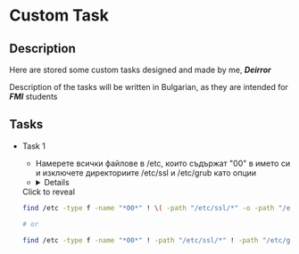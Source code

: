 # Custom Task

Description
-

Here are stored some custom tasks designed and made by me, ***Deirror***

Description of the tasks will be written in Bulgarian, as they are intended for ***FMI*** students

Tasks
-

- Task 1
  - Намерете всички файлове в /etc, които съдържат "00" в името си и изключете директориите /etc/ssl и /etc/grub като опции
  - <details>
  <summary>Click to reveal</summary>
  
  ```bash
  find /etc -type f -name "*00*" ! \( -path "/etc/ssl/*" -o -path "/etc/grub.d/*" \)

  # or

  find /etc -type f -name "*00*" ! -path "/etc/ssl/*" ! -path "/etc/grub.d/*"
  ```
</details>
